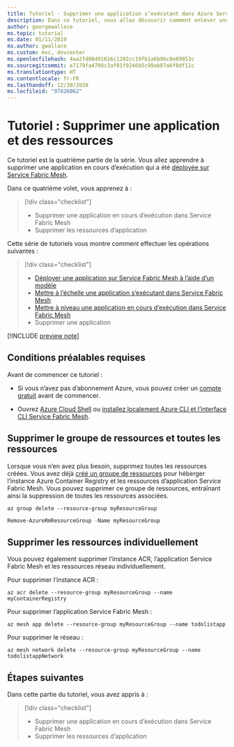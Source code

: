 ```yaml
---
title: Tutoriel - Supprimer une application s’exécutant dans Azure Service Fabric Mesh
description: Dans ce tutoriel, vous allez découvrir comment enlever une application en cours d’exécution dans Service Fabric Mesh et supprimer des ressources.
author: georgewallace
ms.topic: tutorial
ms.date: 01/11/2019
ms.author: gwallace
ms.custom: mvc, devcenter
ms.openlocfilehash: 4aa2fd08491616c1202cc19fb1a6b9bc8e89853c
ms.sourcegitcommit: e7179fa4708c3af01f9246b5c99ab87a6f0df11c
ms.translationtype: HT
ms.contentlocale: fr-FR
ms.lasthandoff: 12/30/2020
ms.locfileid: "97826062"
---
```

# <a name="tutorial-remove-an-application-and-resources"></a>Tutoriel : Supprimer une application et des ressources

Ce tutoriel est la quatrième partie de la série. Vous allez apprendre à supprimer une application en cours d’exécution qui a été [déployée sur Service Fabric Mesh](service-fabric-mesh-tutorial-template-deploy-app.md). 

Dans ce quatrième volet, vous apprenez à :

> [!div class="checklist"]
> * Supprimer une application en cours d’exécution dans Service Fabric Mesh
> * Supprimer les ressources d’application

Cette série de tutoriels vous montre comment effectuer les opérations suivantes :
> [!div class="checklist"]
> * [Déployer une application sur Service Fabric Mesh à l’aide d’un modèle](service-fabric-mesh-tutorial-template-deploy-app.md)
> * [Mettre à l’échelle une application s’exécutant dans Service Fabric Mesh](service-fabric-mesh-tutorial-template-scale-services.md)
> * [Mettre à niveau une application en cours d’exécution dans Service Fabric Mesh](service-fabric-mesh-tutorial-template-upgrade-app.md)
> * Supprimer une application

[!INCLUDE [preview note](./includes/include-preview-note.md)]

## <a name="prerequisites"></a>Conditions préalables requises

Avant de commencer ce tutoriel :

* Si vous n’avez pas d’abonnement Azure, vous pouvez créer un [compte gratuit](https://azure.microsoft.com/free/?WT.mc_id=A261C142F) avant de commencer.

* Ouvrez [Azure Cloud Shell](service-fabric-mesh-howto-setup-cli.md) ou [installez localement Azure CLI et l’interface CLI Service Fabric Mesh](service-fabric-mesh-howto-setup-cli.md#install-the-azure-service-fabric-mesh-cli).

## <a name="delete-the-resource-group-and-all-the-resources"></a>Supprimer le groupe de ressources et toutes les ressources

Lorsque vous n’en avez plus besoin, supprimez toutes les ressources créées. Vous avez déjà [créé un groupe de ressources](service-fabric-mesh-tutorial-template-deploy-app.md#create-a-container-registry) pour héberger l’instance Azure Container Registry et les ressources d’application Service Fabric Mesh.  Vous pouvez supprimer ce groupe de ressources, entraînant ainsi la suppression de toutes les ressources associées.

```azurecli
az group delete --resource-group myResourceGroup
```

```powershell
Remove-AzureRmResourceGroup -Name myResourceGroup
```

## <a name="individually-delete-the-resources"></a>Supprimer les ressources individuellement
Vous pouvez également supprimer l’instance ACR, l’application Service Fabric Mesh et les ressources réseau individuellement.

Pour supprimer l’instance ACR :

```azurecli
az acr delete --resource-group myResourceGroup --name myContainerRegistry
```

Pour supprimer l’application Service Fabric Mesh :

```azurecli
az mesh app delete --resource-group myResourceGroup --name todolistapp
```

Pour supprimer le réseau :
```azurecli
az mesh network delete --resource-group myResourceGroup --name todolistappNetwork
```

## <a name="next-steps"></a>Étapes suivantes

Dans cette partie du tutoriel, vous avez appris à :

> [!div class="checklist"]
> * Supprimer une application en cours d’exécution dans Service Fabric Mesh
> * Supprimer les ressources d’application
